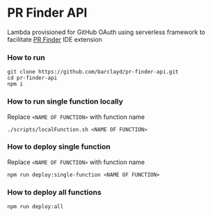 # PR Finder API

Lambda provisioned for GitHub OAuth using serverless framework to facilitate [PR Finder](https://github.com/barclayd/pr-finder) IDE extension

### How to run

```shell
git clone https://github.com/barclayd/pr-finder-api.git
cd pr-finder-api
npm i
```

### How to run single function locally

Replace `<NAME OF FUNCTION>` with function name

```shell
./scripts/localFunction.sh <NAME OF FUNCTION>
```

### How to deploy single function

Replace `<NAME OF FUNCTION>` with function name

```shell
npm run deploy:single-function <NAME OF FUNCTION>
```

### How to deploy all functions

```shell
npm run deploy:all
```
